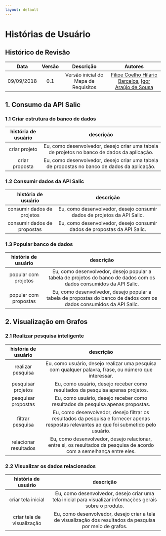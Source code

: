 ```yaml
---
layout: default
---
```


# Histórias de Usuário

## Histórico de Revisão

|           Data          |         Versão         |       Descrição   |         Autores   |
|:----------------------:|:------------------------:|:---------------------:|:--------------:|
| 09/09/2018         |           0.1                | Versão inicial do Mapa de Requisitos | [Filipe Coelho Hilário Barcelos](https://github.com/FilipeKN4), [Igor Araújo de Sousa](https://github.com/zero101010) |

## 1. Consumo da API Salic

### 1.1 Criar estrutura do banco de dados

| história de usuário | descrição |
|:---:|:---:|
| criar projeto | Eu, como desenvolvedor, desejo criar uma tabela de projetos no banco de dados da aplicação. |
| criar proposta | Eu, como desenvolvedor, desejo criar uma tabela de propostas no banco de dados da aplicação. |

### 1.2 Consumir dados da API Salic

| história de usuário | descrição |
|:---:|:---:|
| consumir dados de projetos | Eu, como desenvolvedor, desejo consumir dados de projetos da API Salic. |
| consumir dados de propostas  | Eu, como desenvolvedor, desejo consumir dados de propostas da API Salic. |

### 1.3 Popular banco de dados

| história de usuário | descrição |
|:---:|:---:|
| popular com projetos | Eu, como desenvolvedor, desejo popular a tabela de projetos do banco de dados com os dados consumidos da API Salic. |
| popular com propostas | Eu, como desenvolvedor, desejo popular a tabela de propostas do banco de dados com os dados consumidos da API Salic. |

## 2. Visualização em Grafos

### 2.1 Realizar pesquisa inteligente

| história de usuário | descrição |
|:---:|:---:|
| realizar pesquisa | Eu, como usuário, desejo realizar uma pesquisa com qualquer palavra, frase, ou número que interessar. |
| pesquisar projetos | Eu, como usuário, desejo receber como resultados da pesquisa apenas projetos. |
| pesquisar propostas | Eu, como usuário, desejo receber como resultados da pesquisa apenas propostas. |
| filtrar pesquisa | Eu, como desenvolvedor, desejo filtrar os resultados da pesquisa e fornecer apenas respostas relevantes ao que foi submetido pelo usuário. |
| relacionar resultados | Eu, como desenvolvedor, desejo relacionar, entre si, os resultados da pesquisa de acordo com a semelhança entre eles. |

### 2.2 Visualizar os dados relacionados

| história de usuário | descrição |
|:---:|:---:|
| criar tela inicial | Eu, como desenvolvedor, desejo criar uma tela inicial para visualizar informações gerais sobre o produto. |
| criar tela de visualização | Eu, como desenvolvedor, desejo criar a tela de visualização dos resultados da pesquisa por meio de grafos. |